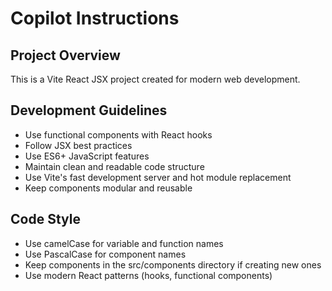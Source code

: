 # Copilot Instructions

<!-- Use this file to provide workspace-specific custom instructions to Copilot. For more details, visit https://code.visualstudio.com/docs/copilot/copilot-customization#_use-a-githubcopilotinstructionsmd-file -->

## Project Overview
This is a Vite React JSX project created for modern web development.

## Development Guidelines
- Use functional components with React hooks
- Follow JSX best practices
- Use ES6+ JavaScript features
- Maintain clean and readable code structure
- Use Vite's fast development server and hot module replacement
- Keep components modular and reusable

## Code Style
- Use camelCase for variable and function names
- Use PascalCase for component names
- Keep components in the src/components directory if creating new ones
- Use modern React patterns (hooks, functional components)
